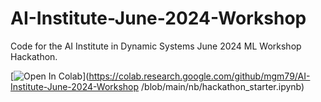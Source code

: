 # AI-Institute-June-2024-Workshop
Code for the AI Institute in Dynamic Systems June 2024  ML Workshop Hackathon.

[![Open In Colab](https://colab.research.google.com/assets/colab-badge.svg)](https://colab.research.google.com/github/mgm79/AI-Institute-June-2024-Workshop
/blob/main/nb/hackathon_starter.ipynb)
